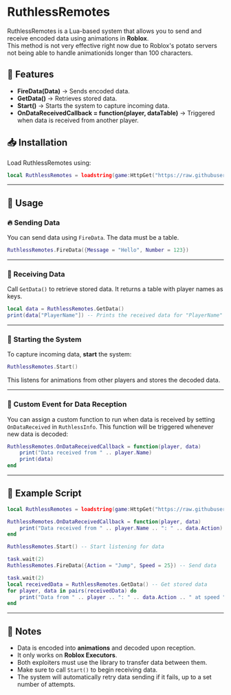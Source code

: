 
# RuthlessRemotes  

RuthlessRemotes is a Lua-based system that allows you to send and receive encoded data using animations in **Roblox**.  
This method is not very effective right now due to Roblox's potato servers not being able to handle animationids longer than 100 characters.

## 📜 Features  
- **FireData(Data)** → Sends encoded data.  
- **GetData()** → Retrieves stored data.
- **Start()** → Starts the system to capture incoming data.  
- **OnDataReceivedCallback = function(player, dataTable)** → Triggered when data is received from another player.  

## 📥 Installation  
Load RuthlessRemotes using:  
```lua
local RuthlessRemotes = loadstring(game:HttpGet("https://raw.githubusercontent.com/ScripterTSBG/custom-libraries/refs/heads/main/RuthlessRemotes.lua"))()
```

---

## 🚀 Usage  

### 🔥 Sending Data  
You can send data using `FireData`. The data must be a table.  
```lua
RuthlessRemotes.FireData({Message = "Hello", Number = 123})
```

---

### 📡 Receiving Data  
Call `GetData()` to retrieve stored data. It returns a table with player names as keys.  
```lua
local data = RuthlessRemotes.GetData()
print(data["PlayerName"]) -- Prints the received data for "PlayerName"
```

---

### 🚦 Starting the System  
To capture incoming data, **start** the system:  
```lua
RuthlessRemotes.Start()
```
This listens for animations from other players and stores the decoded data.

---

### 📢 Custom Event for Data Reception  
You can assign a custom function to run when data is received by setting `OnDataReceived` in `RuthlessInfo`. This function will be triggered whenever new data is decoded:  
```lua
RuthlessRemotes.OnDataReceivedCallback = function(player, data)
    print("Data received from " .. player.Name)
    print(data)
end
```

---

## 📝 Example Script  
```lua
local RuthlessRemotes = loadstring(game:HttpGet("https://raw.githubusercontent.com/ScripterTSBG/custom-libraries/refs/heads/main/RuthlessRemotes.lua"))()

RuthlessRemotes.OnDataReceivedCallback = function(player, data)
    print("Data received from " .. player.Name .. ": " .. data.Action)
end

RuthlessRemotes.Start() -- Start listening for data

task.wait(2) 
RuthlessRemotes.FireData({Action = "Jump", Speed = 25}) -- Send data

task.wait(2)
local receivedData = RuthlessRemotes.GetData() -- Get stored data
for player, data in pairs(receivedData) do
    print("Data from " .. player .. ": " .. data.Action .. " at speed " .. data.Speed)
end
```

---

## 📌 Notes  
- Data is encoded into **animations** and decoded upon reception.  
- It only works on **Roblox Executors**.
- Both exploiters must use the library to transfer data between them. 
- Make sure to call `Start()` to begin receiving data.
- The system will automatically retry data sending if it fails, up to a set number of attempts.  
